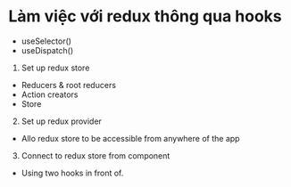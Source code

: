 # Làm việc với redux thông qua hooks

- useSelector()
- useDispatch()

1. Set up redux store

- Reducers & root reducers
- Action creators
- Store

2. Set up redux provider

- Allo redux store to be accessible from anywhere of the app

3. Connect to redux store from component

- Using two hooks in front of.